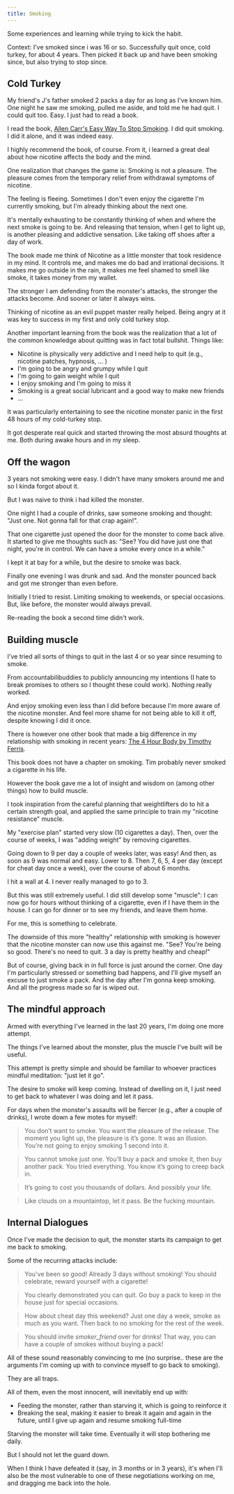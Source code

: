 ```yaml
---
title: Smoking
---
```


Some experiences and learning while trying to kick the habit.

Context: I've smoked since i was 16 or so.
Successfully quit once, cold turkey, for about 4 years.
Then picked it back up and have been smoking since, but also trying to stop since.

## Cold Turkey

My friend's J's father smoked 2 packs a day for as long as I've known him.
One night he saw me smoking, pulled me aside, and told me he had quit.
I could quit too. Easy. I just had to read a book.

I read the book, [Allen Carr's Easy Way To Stop Smoking](https://duckduckgo.com/?q=Allen+Carr%27s+Easy+Way+To+Stop+Smoking).
I did quit smoking. I did it alone, and it was indeed easy.

I highly recommend the book, of course.
From it, i learned a great deal about how nicotine affects the body and the mind.

One realization that changes the game is: Smoking is not a pleasure.
The pleasure comes from the temporary relief from withdrawal symptoms of nicotine.

The feeling is fleeing.
Sometimes I don't even enjoy the cigarette I'm currently smoking, but I'm already thinking about the next one.

It's mentally exhausting to be constantly thinking of when and where the next smoke is going to be.
And releasing that tension, when I get to light up, is another pleasing and addictive sensation.
Like taking off shoes after a day of work.

The book made me think of Nicotine as a little monster that took residence in my mind.
It controls me, and makes me do bad and irrational decisions.
It makes me go outside in the rain, it makes me feel shamed to smell like smoke, it takes money from my wallet.

The stronger I am defending from the monster's attacks, the stronger the attacks become.
And sooner or later it always wins.

Thinking of nicotine as an evil puppet master really helped.
Being angry at it was key to success in my first and only cold turkey stop.

Another important learning from the book was the realization that a lot of the common knowledge about quitting was in fact total bullshit.
Things like:

 * Nicotine is physically very addictive and I need help to quit (e.g., nicotine patches, hypnosis, ... )
 * I'm going to be angry and grumpy while I quit
 * I'm going to gain weight while I  quit
 * I enjoy smoking and I'm going to miss it
 * Smoking is a great social lubricant and a good way to make new friends
 * ...

It was particularly entertaining to see the nicotine monster panic in the first 48 hours of my cold-turkey stop.

It got desperate real quick and started throwing the most absurd thoughts at me. Both during awake hours and in my sleep.

## Off the wagon

3 years not smoking were easy. I didn't have many smokers around me and so I kinda forgot about it.

But I was naive to think i had killed the monster.

One night I had a couple of drinks, saw someone smoking and thought: "Just one. Not gonna fall for that crap again!".

That one cigarette just opened the door for the monster to come back alive.
It started to give me thoughts such as: "See? You did have just one that night, you're in control. We can have a smoke every once in a while."

I kept it at bay for a while, but the desire to smoke was back.

Finally one evening I was drunk and sad. And the monster pounced back and got me stronger than even before.

Initially I tried to resist.
Limiting smoking to weekends, or special occasions.
But, like before, the monster would always prevail.

Re-reading the book a second time didn't work.

## Building muscle

I've tried all sorts of things to quit in the last 4 or so year since resuming to smoke.

From accountabilibuddies to publicly announcing my intentions (I hate to break promises to others so I thought these could work).
Nothing really worked.

And enjoy smoking even less than I did before because I'm more aware of the nicotine monster.
And feel more shame for not being able to kill it off, despite knowing I did it once.

There is however one other book that made a big difference in my relationship with smoking in recent years: [The 4 Hour Body by Timothy Ferris](https://duckduckgo.com/?q=the+4+hour+body+by+timothy+ferriss&t=brave&ia=web).

This book does not have a chapter on smoking. Tim probably never smoked a cigarette in his life.

However the book gave me a lot of insight and wisdom on (among other things) how to build muscle.

I took inspiration from the careful planning that weightlifters do to hit a certain strength goal, and applied the same principle to train my "nicotine resistance" muscle.

My "exercise plan" started very slow (10 cigarettes a day).
Then, over the course of weeks, I was "adding weight" by removing cigarettes.

Going down to 9 per day a couple of weeks later, was easy!
And then, as soon as 9 was normal and easy. Lower to 8.
Then 7, 6, 5, 4 per day (except for cheat day once a week), over the course of about 6 months.

I hit a wall at 4. I never really managed to go to 3.

But this was still extremely useful. I did still develop some "muscle": I can now go for hours without thinking of a cigarette, even if I have them in the house.
I can go for dinner or to see my friends, and leave them home.

For me, this is something to celebrate.

The downside of this more "healthy" relationship with smoking is however that the nicotine monster can now use this against me.
"See? You're being so good. There's no need to quit. 3 a day is pretty healthy and cheap!"

But of course, giving back in in full force is just around the corner.
One day I'm particularly stressed or something bad happens, and I'll give myself an excuse to just smoke a pack.
And the day after I'm gonna keep smoking.
And all the progress made so far is wiped out.

## The mindful approach

Armed with everything I've learned in the last 20 years, I'm doing one more attempt.

The things I've learned about the monster, plus the muscle I've built will be useful.

This attempt is pretty simple and should be familiar to whoever practices mindful meditation: "just let it go".

The desire to smoke will keep coming. Instead of dwelling on it, I just need to get back to whatever I was doing and let it pass.

For days when the monster's assaults will be fiercer (e.g., after a couple of drinks), I wrote down a few motes for myself:

> You don’t want to smoke. You want the pleasure of the release.
> The moment you light up, the pleasure is it’s gone. It was an illusion.
> You’re not going to enjoy smoking 1 second into it.

> You cannot smoke just one.
> You’ll buy a pack and smoke it, then buy another pack.
> You tried everything.
> You know it’s going to creep back in.

> It’s going to cost you thousands of dollars.
> And possibly your life.

> Like clouds on a mountaintop, let it pass.
> Be the fucking mountain.

## Internal Dialogues

Once I've made the decision to quit, the monster starts its campaign to get me back to smoking.

Some of the recurring attacks include:

> You've been so good! Already 3 days without smoking!
> You should celebrate, reward yourself with a cigarette!

> You clearly demonstrated you can quit.
> Go buy a pack to keep in the house just for special occasions.

> How about cheat day this weekend?
> Just one day a week, smoke as much as you want.
> Then back to no smoking for the rest of the week.

> You should invite *_smoker_friend_* over for drinks!
> That way, you can have a couple of smokes without buying a pack!

All of these sound reasonably convincing to me (no surprise.. these are the arguments I'm coming up with to convince myself to go back to smoking).

They are all traps.

All of them, even the most innocent, will inevitably end up with:
 * Feeding the monster, rather than starving it, which is going to reinforce it
 * Breaking the seal, making it easier to break it again and again in the future, until I give up again and resume smoking full-time

Starving the monster will take time.
Eventually it will stop bothering me daily.

But I should not let the guard down.

When I think I have defeated it (say, in 3 months or in 3 years), it's when I'll also be the most vulnerable to one of these negotiations working on me, and dragging me back into the hole.
